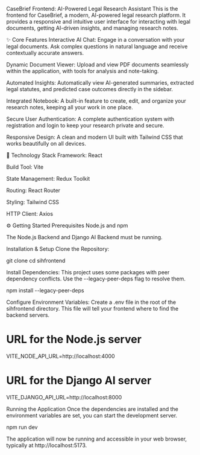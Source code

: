 CaseBrief Frontend: AI-Powered Legal Research Assistant
This is the frontend for CaseBrief, a modern, AI-powered legal research platform. It provides a responsive and intuitive user interface for interacting with legal documents, getting AI-driven insights, and managing research notes.

✨ Core Features
Interactive AI Chat: Engage in a conversation with your legal documents. Ask complex questions in natural language and receive contextually accurate answers.

Dynamic Document Viewer: Upload and view PDF documents seamlessly within the application, with tools for analysis and note-taking.

Automated Insights: Automatically view AI-generated summaries, extracted legal statutes, and predicted case outcomes directly in the sidebar.

Integrated Notebook: A built-in feature to create, edit, and organize your research notes, keeping all your work in one place.

Secure User Authentication: A complete authentication system with registration and login to keep your research private and secure.

Responsive Design: A clean and modern UI built with Tailwind CSS that works beautifully on all devices.

🚀 Technology Stack
Framework: React

Build Tool: Vite

State Management: Redux Toolkit

Routing: React Router

Styling: Tailwind CSS

HTTP Client: Axios

⚙️ Getting Started
Prerequisites
Node.js and npm

The Node.js Backend and Django AI Backend must be running.

Installation & Setup
Clone the Repository:

git clone <your-repository-url>
cd sihfrontend

Install Dependencies:
This project uses some packages with peer dependency conflicts. Use the --legacy-peer-deps flag to resolve them.

npm install --legacy-peer-deps

Configure Environment Variables:
Create a .env file in the root of the sihfrontend directory. This file will tell your frontend where to find the backend servers.

# URL for the Node.js server
VITE_NODE_API_URL=http://localhost:4000

# URL for the Django AI server
VITE_DJANGO_API_URL=http://localhost:8000

Running the Application
Once the dependencies are installed and the environment variables are set, you can start the development server.

npm run dev

The application will now be running and accessible in your web browser, typically at http://localhost:5173.